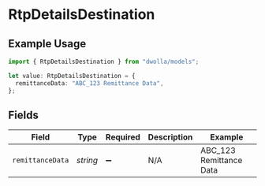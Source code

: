 # RtpDetailsDestination

## Example Usage

```typescript
import { RtpDetailsDestination } from "dwolla/models";

let value: RtpDetailsDestination = {
  remittanceData: "ABC_123 Remittance Data",
};
```

## Fields

| Field                   | Type                    | Required                | Description             | Example                 |
| ----------------------- | ----------------------- | ----------------------- | ----------------------- | ----------------------- |
| `remittanceData`        | *string*                | :heavy_minus_sign:      | N/A                     | ABC_123 Remittance Data |